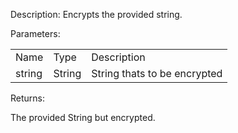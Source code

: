 Description: Encrypts the provided string.

  

Parameters:

|   |   |   |
|---|---|---|
|Name|Type|Description|
|string|String|String thats to be encrypted|

Returns:

The provided String but encrypted.
